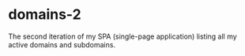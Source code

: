 # domains-2

The second iteration of my SPA (single-page application) listing all my active domains and subdomains.
